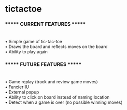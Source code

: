 # tictactoe

### ***** CURRENT FEATURES *****
#
• Simple game of tic-tac-toe \
• Draws the board and reflects moves on the board \
• Ability to play again

### ***** FUTURE FEATURES *****
#
• Game replay (track and review game moves) \
• Fancier IU \
• External popup \
• Ability to click on board instead of naming location \
• Detect when a game is over (no possible winning moves)
